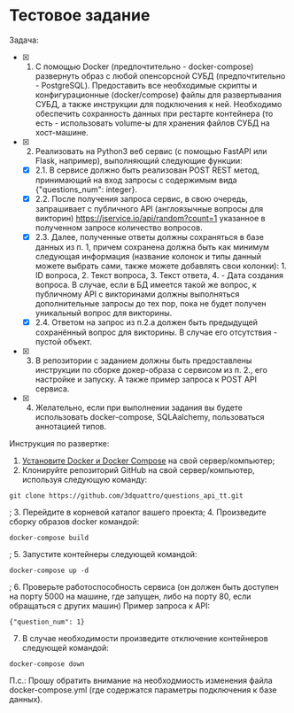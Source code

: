 # Тестовое задание
Задача:

- [x] 1. С помощью Docker (предпочтительно - docker-compose) развернуть образ с любой опенсорсной СУБД (предпочтительно - PostgreSQL). Предоставить все необходимые скрипты и конфигурационные (docker/compose) файлы для развертывания СУБД, а также инструкции для подключения к ней. Необходимо обеспечить сохранность данных при рестарте контейнера (то есть - использовать volume-ы для хранения файлов СУБД на хост-машине.
- [x] 2. Реализовать на Python3 веб сервис (с помощью FastAPI или Flask, например), выполняющий следующие функции:
  - [x] 2.1. В сервисе должно быть реализован POST REST метод, принимающий на вход запросы с содержимым вида {"questions_num": integer}.
  - [x] 2.2. После получения запроса сервис, в свою очередь, запрашивает с публичного API (англоязычные вопросы для викторин) https://jservice.io/api/random?count=1 указанное в полученном запросе количество вопросов.
  - [x] 2.3. Далее, полученные ответы должны сохраняться в базе данных из п. 1, причем сохранена должна быть как минимум следующая информация (название колонок и типы данный можете выбрать сами, также можете добавлять свои колонки): 1. ID вопроса, 2. Текст вопроса, 3. Текст ответа, 4. - Дата создания вопроса. В случае, если в БД имеется такой же вопрос, к публичному API с викторинами должны выполняться дополнительные запросы до тех пор, пока не будет получен уникальный вопрос для викторины.
  - [x] 2.4. Ответом на запрос из п.2.a должен быть предыдущей сохранённый вопрос для викторины. В случае его отсутствия - пустой объект.
- [x] 3. В репозитории с заданием должны быть предоставлены инструкции по сборке докер-образа с сервисом из п. 2., его настройке и запуску. А также пример запроса к POST API сервиса.
- [x] 4. Желательно, если при выполнении задания вы будете использовать docker-compose, SQLAalchemy,  пользоваться аннотацией типов.

Инструкция по развертке:
1. <a href="https://docs.docker.com/compose/">Установите Docker и Docker Compose</a> на свой сервер/компьютер;
2. Клонируйте репозиторий GitHub на свой сервер/компьютер, используя следующую команду:
```
git clone https://github.com/3dquattro/questions_api_tt.git
```
;
3. Перейдите в корневой каталог вашего проекта;
4. Произведите сборку образов docker командой:
```
docker-compose build
```
;
5. Запустите контейнеры следующей командой:
```
docker-compose up -d
```
;
6. Проверьте работоспособность сервиса (он должен быть доступен на порту 5000 на машине, где запущен, либо на порту 80, если обращаться с других машин)
Пример запроса к API:
```
{"question_num": 1}
```
7. В случае необходимости произведите отключение контейнеров следующей командой:
```
docker-compose down
```

П.с.: Прошу обратить внимание на необходмиость изменения файла docker-compose.yml (где содержатся параметры подключения к базе данных).
